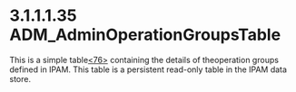 <html dir="LTR" xmlns:mshelp="http://msdn.microsoft.com/mshelp" xmlns:ddue="http://ddue.schemas.microsoft.com/authoring/2003/5" xmlns:xlink="http://www.w3.org/1999/xlink" xmlns:tool="http://www.microsoft.com/tooltip">
 <body>
 <div id="header">
 <h1 class="heading">3.1.1.1.35 ADM_AdminOperationGroupsTable</h1>
 </div>
 <div id="mainSection">
 <div id="mainBody">
 <div id="allHistory" class="saveHistory"></div>
 <div id="sectionSection0" class="section" name="collapseableSection">
 

<p>This is a simple table<a id="Appendix_A_Target_76"></a><a href="3b257e05-6300-4286-a090-0f9949d290bf.md#Appendix_A_76" aria-label="Product behavior note 76">&lt;76&gt;</a>
containing the details of theoperation groups defined in IPAM. This table is a
persistent read-only table in the IPAM data store. </p>


 </div>
 </div>
 </div>
 </body>
</html>